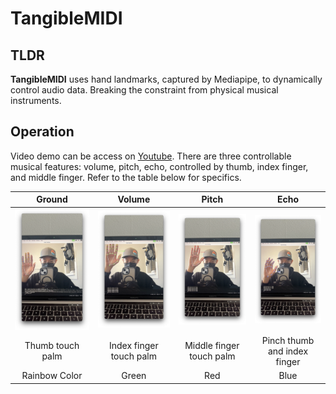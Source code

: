 # TangibleMIDI

## TLDR
**TangibleMIDI** uses hand landmarks, captured by Mediapipe, to dynamically control audio data. Breaking the constraint from physical musical instruments.

## Operation
Video demo can be access on [Youtube](https://youtu.be/5DegdKCca4c). There are three controllable musical features: volume, pitch, echo, controlled by thumb, index finger, and middle finger. Refer to the table below for specifics.

| Ground | Volume | Pitch | Echo |
|:-------:|:-------:|:-------:|:-------:|
| ![Ground](misc/Ground.png) | ![Volume](misc/Volume.png) | ![Pitch](misc/Pitch.png) | ![Echo](misc/Echo.png) |
| Thumb touch palm | Index finger touch palm | Middle finger touch palm | Pinch thumb and index finger |
| Rainbow Color | Green | Red | Blue | 